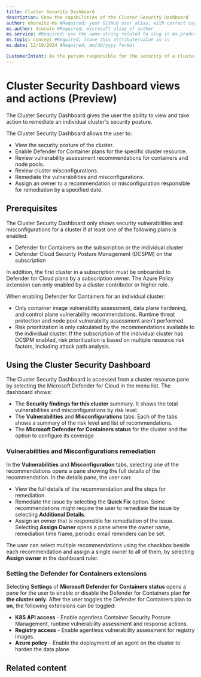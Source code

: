 ```yaml
---
title: Cluster Security Dashboard
description: Show the capabilities of the Cluster Security Dashboard 
author: ehorwitz-ms #Required; your GitHub user alias, with correct capitalization
ms.author: dcurwin #Required; microsoft alias of author
ms.service: #Required; use the name-string related to slug in ms.product/ms.service
ms.topic: concept #Required; leave this attribute/value as-is
ms.date: 12/19/2024 #Required; mm/dd/yyyy format

CustomerIntent: As the person responsible for the security of a cluster, I want know what views and actions the cluster security dashboard provides, so I can remediate security issues in the cluster.
---
```


# Cluster Security Dashboard views and actions (Preview)

The Cluster Security Dashboard gives the user the ability to view and take action to remediate an individual cluster's security posture.

The Cluster Security Dashboard allows the user to:
- View the security posture of the cluster.
- Enable Defender for Container plans for the specific cluster resource.
- Review vulnerability assessment recommendations for containers and node pools.
- Review cluster misconfigurations.
- Remediate the vulnerabilities and misconfigurations.
- Assign an owner to a recommendation or misconfiguration responsible for remediation by a specified date.

## Prerequisites

The Cluster Security Dashboard only shows security vulnerabilities and misconfigurations for a cluster if at least one of the following plans is enabled:
- Defender for Containers on the subscription or the individual cluster
- Defender Cloud Security Posture Management (DCSPM) on the subscription

In addition, the first cluster in a subscription must be onboarded to Defender for Cloud plans by a subscription owner. The Azure Policy extension can only enabled by a cluster contributor or higher role.

When enabling Defender for Containers for an individual cluster:
- Only container image vulnerability assessment, data plane hardening, and control plane vulnerability recommendations. Runtime threat protection and node pool vulnerability assessment aren't performed.
- Risk prioritization is only calculated by the recommendations available to the individual cluster. If the subscription of the individual cluster has DCSPM enabled, risk prioritization is based on multiple resource risk factors, including attack path analysis.

## Using the Cluster Security Dashboard 

The Cluster Security Dashboard is accessed from a cluster resource pane by selecting the Microsoft Defender for Cloud in the menu list. The dashboard shows:

- The **Security findings for this cluster** summary. It shows the total vulnerabilities and misconfigurations by risk level.
- The **Vulnerabilities** and **Misconfigurations** tabs. Each of the tabs shows a summary of the risk level and list of recommendations.
- The **Microsoft Defender for Containers status** for the cluster and the option to configure its coverage

### Vulnerabilities and Misconfigurations remediation

In the **Vulnerabilities** and **Misconfiguration** tabs, selecting one of the recommendations opens a pane showing the full details of the recommendation. In the details pane, the user can:

- View the full details of the recommendation and the steps for remediation.
- Remediate the issue by selecting the **Quick Fix** option. Some recommendations might require the user to remediate the issue by selecting **Additional Details**.
- Assign an owner that is responsible for remediation of the issue. Selecting **Assign Owner** opens a pane where the owner name, remediation time frame, periodic email reminders can be set.

The user can select multiple recommendations using the checkbox beside each recommendation and assign a single owner to all of them, by selecting **Assign owner** in the dashboard ruler.

### Setting the Defender for Containers extensions

Selecting **Settings** of **Microsoft Defender for Containers status** opens a pane for the user to enable or disable the Defender for Containers plan **for the cluster only**. After the user toggles the Defender for Containers plan to **on**, the following extensions can be toggled:

- **K8S API access** - Enable agentless Container Security Posture Management, runtime vulnerability assessment and response actions.
- **Registry access** - Enable agentless vulnerability assessment for registry images.
- **Azure policy** - Enable the deployment of an agent on the cluster to harden the data plane.

## Related content

